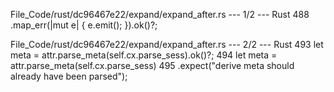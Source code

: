 File_Code/rust/dc96467e22/expand/expand_after.rs --- 1/2 --- Rust
                                                                                                                                                           488                                .map_err(|mut e| { e.emit(); }).ok()?;

File_Code/rust/dc96467e22/expand/expand_after.rs --- 2/2 --- Rust
493                 let meta = attr.parse_meta(self.cx.parse_sess).ok()?;                                                                                    494                 let meta = attr.parse_meta(self.cx.parse_sess)
                                                                                                                                                             495                                .expect("derive meta should already have been parsed");

